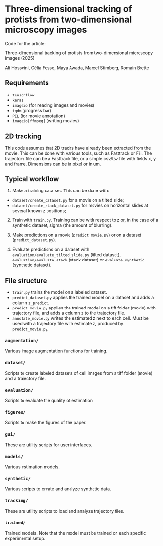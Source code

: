 # Three-dimensional tracking of protists from two-dimensional microscopy images

Code for the article:

Three-dimensional tracking of protists from two-dimensional microscopy images (2025)

Ali Hosseini, Célia Fosse, Maya Awada, Marcel Stimberg, Romain Brette

## Requirements
- `tensorflow`
- `keras`
- `imageio` (for reading images and movies)
- `tqdm` (progress bar)
- `PIL` (for movie annotation)
- `imageio[ffmpeg]` (writing movies)

## 2D tracking
This code assumes that 2D tracks have already been extracted from the movie. This can be done with various tools,
such as Fasttrack or Fiji.
The trajectory file can be a Fasttrack file, or a simple csv/tsv file with fields x, y and frame.
Dimensions can be in pixel or in um.

## Typical workflow
1. Make a training data set. This can be done with:
  - `dataset/create_dataset.py` for a movie on a tilted slide;
  - `dataset/create_stack_dataset.py` for movies on horizontal slides at several known z positions;

2. Train with `train.py`. Training can be with respect to z or, in the case of a synthetic dataset, sigma
(the amount of blurring).

3. Make predictions on a movie (`predict_movie.py`) or on a dataset (`predict_dataset.py`).

4. Evaluate predictions on a dataset with `evaluation/evaluate_tilted_slide.py` (tilted dataset),
`evaluation/evaluate_stack` (stack dataset) or `evaluate_synthetic` (synthetic dataset).

## File structure

- `train.py` trains the model on a labeled dataset.
- `predict_dataset.py` applies the trained model on a dataset and adds a column `z_predict`.
- `predict_movie.py` applies the trained model on a tiff folder (movie) with trajectory file,
   and adds a column `z` to the trajectory file.
- `annotate_movie.py` writes the estimated z next to each cell. Must be used with a trajectory file with estimate 
   z, produced by `predict_movie.py`.

### `augmentation/`
Various image augmentation functions for training.

### `dataset/`
Scripts to create labeled datasets of cell images from a tiff folder (movie)
and a trajectory file.

### `evaluation/`
Scripts to evaluate the quality of estimation.

### `figures/`
Scripts to make the figures of the paper.

### `gui/`
These are utility scripts for user interfaces.

### `models/`
Various estimation models.

### `synthetic/`
Various scripts to create and analyze synthetic data.

### `tracking/`
These are utility scripts to load and analyze trajectory files.

### `trained/`
Trained models. Note that the model must be trained on each specific experimental setup.
